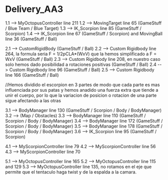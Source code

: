 # Delivery_AA3

1.1 --> MyOctopusController line 211
1.2 --> MovingTarget line 65 (GameStuff / Blue Team / Blue Target)
1.3 --> IK_Scorpion line 85 (GameStuff / Scorpion)
1.4 --> IK_Scorpion line 67 (GameStuff / Scorpion) and MovingBall line 36 (GameStuff / Ball)


2.1 --> CustomRigidBody (GameStuff / Ball) 
2.2 --> Custom Rigidbody line 264, la formula seria F = 1/2pCLA*(WxV) que la hemos simplificado a F = WxV (GameStuff / Ball)
2.3 --> Custom Rigidbody line 208, en nuestro caso solo hemos dado posibilidad a rotaciones positivas (GameStuff / Ball)
2.4 --> Custom Rigidbody line 96 (GameStuff / Ball)
2.5 --> Custom Rigidbody line 166 (GameStuff / Ball)


//Hemos dividido el escorpion en 3 partes de modo que cada parte es mas influenciada por sus patas y hemos anadido una fuerza extra 
que tiende a unir el cuerpo, por lo que la variacion de posicion o rotacion de una parte sigue afectando a las otras

3.1 --> BodyManager line 130 (GameStuff / Scorpion / Body / BodyManager)
3.2 --> (Map / Obstacles)
3.3 --> BodyManager line 110 (GameStuff / Scorpion / Body / BodyManager)
3.4 --> BodyManager line 172 (GameStuff / Scorpion / Body / BodyManager)
3.5 --> BodyManager line 178 (GameStuff / Scorpion / Body / BodyManager)
3.6 --> IK_Scorpion line 95 (GameStuff / Scorpion)


4.1 --> MyScorpionController line 79
4.2 --> MyScorpionController line 56
4.3 --> MyScorpionController line 70


5.1 --> MyOctopusController line 165
5.2 --> MyOctopusController line 115 and 129
5.3 --> MyOctopusController line 135, no rotamos en el eje que permite que el tentaculo haga twist y de la espalda a la camara.
